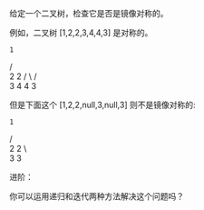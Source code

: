 给定一个二叉树，检查它是否是镜像对称的。

 

例如，二叉树 [1,2,2,3,4,4,3] 是对称的。

    1
   / \
  2   2
 / \ / \
3  4 4  3
 

但是下面这个 [1,2,2,null,3,null,3] 则不是镜像对称的:

    1
   / \
  2   2
   \   \
   3    3
 

进阶：

你可以运用递归和迭代两种方法解决这个问题吗？

